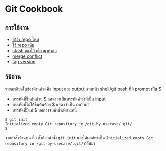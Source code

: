 # Git Cookbook

## การใช้งาน

* [สร้าง repo ใหม่](new-repo.md)
* [ใช้ repo เดิม](clone-repo.md)
* [stash ของไว้ เดี๋ยวมาทำต่อ](stash.md)
* [merge conflict](merge-conflict.md)
* [tag version](tag-version.md)

## วิธีอ่าน

รายละเอียดในช่องด้านล่าง คือ input และ output จากหน้า shell/git bash ที่มี prompt เป็น $

* บรรทัดที่ขึ้นต้นด้วย $ แสดงว่าเป็นบรรทัดคำสั่งที่เป็น input
* บรรทัดที่ไม่ได้ขึ้นต้นด้วย $ แสดงว่าเป็น output
* บรรทัดที่มีแค่ $ บอกว่าจบคำสั่งเพียงแค่นี้

```
$ git init
Initialized empty Git repository in /git-by-usecase/.git/
$
```

จากคำสั่งด้านบน คือ สั่งด้วยคำสั่ง ```git init``` และได้ผลลัพธ์เป็น ```Initialized empty Git repository in /git-by-usecase/.git/``` กลับมา